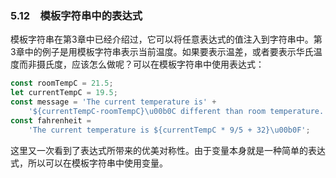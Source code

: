 ### 5.12　模板字符串中的表达式

模板字符串在第3章中已经介绍过，它可以将任意表达式的值注入到字符串中。第3章中的例子是用模板字符串表示当前温度。如果要表示温差，或者要表示华氏温度而非摄氏度，应该怎么做呢？可以在模板字符串中使用表达式：

```javascript
const roomTempC = 21.5;
let currentTempC = 19.5;
const message = 'The current temperature is' +
    '${currentTempC-roomTempC}\u00b0C different than room temperature.';
const fahrenheit =
    'The current temperature is ${currentTempC * 9/5 + 32}\u00b0F';
```

这里又一次看到了表达式所带来的优美对称性。由于变量本身就是一种简单的表达式，所以可以在模板字符串中使用变量。

